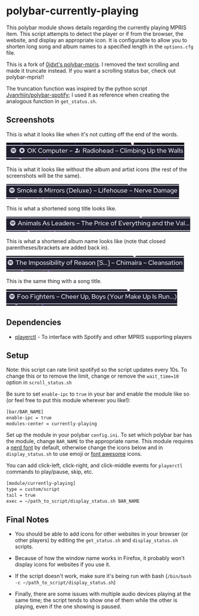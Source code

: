 # polybar-currently-playing

This polybar module shows details regarding the currently playing MPRIS item. This script attempts to detect the player or if from the browser, the website, and display an appropriate icon. It is configurable to allow you to shorten long song and album names to a specified length in the `options.cfg` file.

This is a fork of [0jdxt's polybar-mpris](https://github.com/0jdxt/polybar-mpris). I removed the text scrolling and made it truncate instead. If you want a scrolling status bar, check out polybar-mpris!!

The truncation function was inspired by the python script [Jvanrhijn/polybar-spotify](https://github.com/Jvanrhijn/polybar-spotify); I used it as reference when creating the analogous function in `get_status.sh`.

## Screenshots

This is what it looks like when it's not cutting off the end of the words.

![not-truncated](screenshots/not-truncated.png)

This is what it looks like without the album and artist icons (the rest of the screenshots will be the same).

![not-truncated-no-aa](screenshots/not-truncated-no-aa.png)

This is what a shortened song title looks like.

![truncated-no-aa](screenshots/truncated-no-aa.png)

This is what a shortened album name looks like (note that closed parentheses/brackets are added back in).

![truncated-album-no-aa](screenshots/truncated-album-no-aa.png)

This is the same thing with a song title.

![truncated-track-no-aa](screenshots/truncated-track-no-aa.png)

## Dependencies

- [playerctl](https://github.com/altdesktop/playerctl#installing) - To interface with Spotify and other MPRIS supporting players

## Setup

Note: this script can rate limit spotifyd so the script updates every 10s. To change this or to remove the limit, change or remove the `wait_time=10` option in `scroll_status.sh`

Be sure to set `enable-ipc` to `true` in your bar and enable the module like so (or feel free to put this module wherever you like!):

```dosini
[bar/BAR_NAME]
enable-ipc = true
modules-center = currently-playing
```

Set up the module in your polybar `config.ini`. To set which polybar bar has the module, change `BAR_NAME` to the appropriate name. This module requires a [nerd font](https://www.nerdfonts.com/) by default, otherwise change the icons below and in `display_status.sh` to use emoji or [font awesome](https://fontawesome.com/) icons.

You can add click-left, click-right, and click-middle events for `playerctl` commands to play/pause, skip, etc.

```dosini
[module/currently-playing]
type = custom/script
tail = true
exec = ~/path_to_script/display_status.sh BAR_NAME
```

## Final Notes

- You should be able to add icons for other websites in your browser (or other players) by editing the `get_status.sh` and `display_status.sh` scripts.

- Because of how the window name works in Firefox, it probably won't display icons for websites if you use it.

- If the script doesn't work, make sure it's being run with bash (`/bin/bash -c ~/path_to_script/display_status.sh`)

- Finally, there are some issues with multiple audio devices playing at the same time; the script tends to show one of them while the other is playing, even if the one showing is paused.
